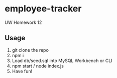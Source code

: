 # employee-tracker
UW Homework 12 

## Usage

1. git clone the repo
2. npm i
3. Load db/seed.sql into MySQL Workbench or CLI
4. npm start / node index.js
5. Have fun!